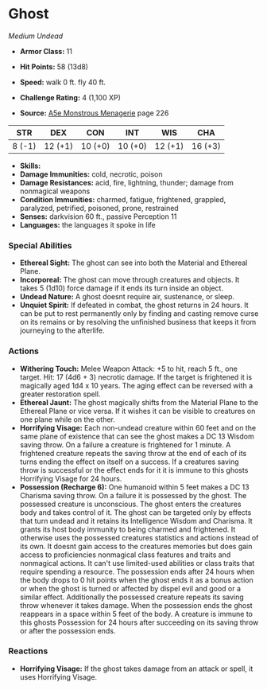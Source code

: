 # Ghost

*Medium* *Undead*

- **Armor Class:** 11
- **Hit Points:** 58 (13d8)
- **Speed:** walk 0 ft. fly 40 ft.

- **Challenge Rating:** 4 (1,100 XP)
- **Source:** [A5e Monstrous Menagerie](https://enpublishingrpg.com/products/level-up-monstrous-menagerie-a5e) page 226

| STR | DEX | CON | INT | WIS | CHA |
| --- | --- | --- | --- | --- | --- |
| 8 (-1) | 12 (+1) | 10 (+0) | 10 (+0) | 12 (+1) | 16 (+3) |

- **Skills:** 
- **Damage Immunities:** cold, necrotic, poison
- **Damage Resistances:** acid, fire, lightning, thunder; damage from nonmagical weapons
- **Condition Immunities:** charmed, fatigue, frightened, grappled, paralyzed, petrified, poisoned, prone, restrained
- **Senses:** darkvision 60 ft., passive Perception 11
- **Languages:** the languages it spoke in life

### Special Abilities

- **Ethereal Sight:** The ghost can see into both the Material and Ethereal Plane.
- **Incorporeal:** The ghost can move through creatures and objects. It takes 5 (1d10) force damage if it ends its turn inside an object.
- **Undead Nature:** A ghost doesnt require air, sustenance, or sleep.
- **Unquiet Spirit:** If defeated in combat, the ghost returns in 24 hours. It can be put to rest permanently only by finding and casting remove curse on its remains or by resolving the unfinished business that keeps it from journeying to the afterlife.

### Actions

- **Withering Touch:** Melee Weapon Attack: +5 to hit, reach 5 ft., one target. Hit: 17 (4d6 + 3) necrotic damage. If the target is frightened  it is magically aged 1d4 x 10 years. The aging effect can be reversed with a greater restoration spell.
- **Ethereal Jaunt:** The ghost magically shifts from the Material Plane to the Ethereal Plane or vice versa. If it wishes  it can be visible to creatures on one plane while on the other.
- **Horrifying Visage:** Each non-undead creature within 60 feet and on the same plane of existence that can see the ghost makes a DC 13 Wisdom saving throw. On a failure  a creature is frightened for 1 minute. A frightened creature repeats the saving throw at the end of each of its turns  ending the effect on itself on a success. If a creatures saving throw is successful or the effect ends for it  it is immune to this ghosts Horrifying Visage for 24 hours.
- **Possession (Recharge 6):** One humanoid within 5 feet makes a DC 13 Charisma saving throw. On a failure  it is possessed by the ghost. The possessed creature is unconscious. The ghost enters the creatures body and takes control of it. The ghost can be targeted only by effects that turn undead  and it retains its Intelligence  Wisdom  and Charisma. It grants its host body immunity to being charmed and frightened. It otherwise uses the possessed creatures statistics and actions instead of its own. It doesnt gain access to the creatures memories but does gain access to proficiencies  nonmagical class features and traits  and nonmagical actions. It can't use limited-used abilities or class traits that require spending a resource. The possession ends after 24 hours  when the body drops to 0 hit points  when the ghost ends it as a bonus action  or when the ghost is turned or affected by dispel evil and good or a similar effect. Additionally  the possessed creature repeats its saving throw whenever it takes damage. When the possession ends  the ghost reappears in a space within 5 feet of the body. A creature is immune to this ghosts Possession for 24 hours after succeeding on its saving throw or after the possession ends.

### Reactions

- **Horrifying Visage:** If the ghost takes damage from an attack or spell, it uses Horrifying Visage.


